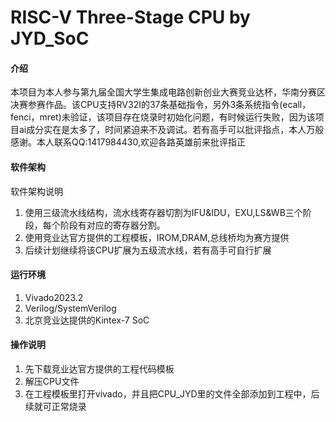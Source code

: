# RISC-V Three-Stage CPU by JYD_SoC

#### 介绍
本项目为本人参与第九届全国大学生集成电路创新创业大赛竞业达杯，华南分赛区决赛参赛作品。该CPU支持RV32I的37条基础指令，另外3条系统指令(ecall，fenci，mret)未验证，该项目存在烧录时初始化问题，有时候运行失败，因为该项目ai成分实在是太多了，时间紧迫来不及调试。若有高手可以批评指点，本人万般感谢。本人联系QQ:1417984430,欢迎各路英雄前来批评指正

#### 软件架构
软件架构说明
1.  使用三级流水线结构，流水线寄存器切割为IFU&IDU，EXU,LS&WB三个阶段，每个阶段有对应的寄存器分割。
2.  使用竞业达官方提供的工程模板，IROM,DRAM,总线桥均为赛方提供
3.  后续计划继续将该CPU扩展为五级流水线，若有高手可自行扩展
#### 运行环境
1.  Vivado2023.2
2.  Verilog/SystemVerilog
3.  北京竞业达提供的Kintex-7 SoC
#### 操作说明
1.  先下载竞业达官方提供的工程代码模板
2.  解压CPU文件
3.  在工程模板里打开vivado，并且把CPU_JYD里的文件全部添加到工程中，后续就可正常烧录

